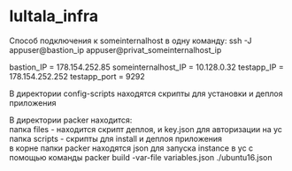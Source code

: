 # lultala_infra

Способ подключения к someinternalhost в одну команду:
ssh -J appuser@bastion_ip appuser@privat_someinternalhost_ip

bastion_IP = 178.154.252.85
someinternalhost_IP = 10.128.0.32
testapp_IP = 178.154.252.252
testapp_port = 9292


В директории config-scripts находятся скрипты для установки и деплоя приложения

<p>В директории packer находится:<br>
папка files - находится скрипт деплоя, и key.json для авторизации на yc<br>
папка scripts - скрипты для install и деплоя приложения<br>
в корне папки packer находятся json для запуска instance в yc с помощью команды packer build -var-file variables.json ./ubuntu16.json</p>
